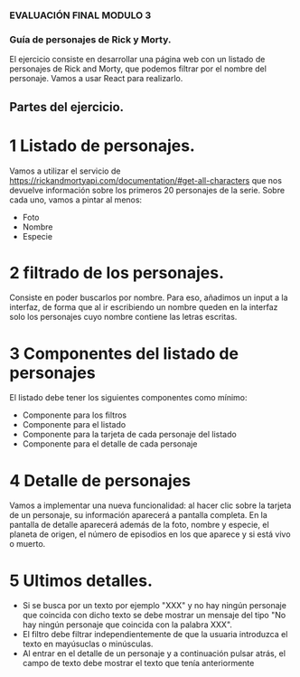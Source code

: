 ### EVALUACIÓN FINAL MODULO 3 
### Guía de personajes de Rick y Morty.

El ejercicio consiste en desarrollar una página web con un listado de personajes de Rick and Morty, que
podemos filtrar por el nombre del personaje. Vamos a usar React para realizarlo.

## Partes del ejercicio.

# 1 Listado de personajes.
 
 Vamos a utilizar el servicio de https://rickandmortyapi.com/documentation/#get-all-characters que nos devuelve
 información sobre los primeros 20 personajes de la serie. Sobre cada uno, vamos a pintar al menos:
 - Foto
 - Nombre
 - Especie

# 2 filtrado de los personajes.
 
 Consiste en poder buscarlos por nombre. Para eso, añadimos un input a la interfaz, de forma que al ir escribiendo un nombre queden en la interfaz solo los personajes cuyo nombre contiene las letras escritas. 

# 3 Componentes del listado de personajes
 
 El listado debe tener los siguientes componentes como mínimo:
 * Componente para los filtros
 * Componente para el listado
 * Componente para la tarjeta de cada personaje del listado
 * Componente para el detalle de cada personaje

# 4 Detalle de personajes

 Vamos a implementar una nueva funcionalidad: al hacer clic sobre la tarjeta de un personaje, su información
 aparecerá a pantalla completa.
 En la pantalla de detalle
 aparecerá además de la foto, nombre y especie, el planeta de origen, el número de episodios en los que
 aparece y si está vivo o muerto.

# 5 Ultimos detalles.

 * Si se busca por un texto por ejemplo "XXX" y no hay ningún personaje que coincida con dicho texto se
   debe mostrar un mensaje del tipo "No hay ningún personaje que coincida con la palabra XXX".
 * El filtro debe filtrar independientemente de que la usuaria introduzca el texto en mayúsuclas o
   minúsculas.
 * Al entrar en el detalle de un personaje y a continuación pulsar atrás, el campo de texto debe mostrar el
   texto que tenía anteriormente

